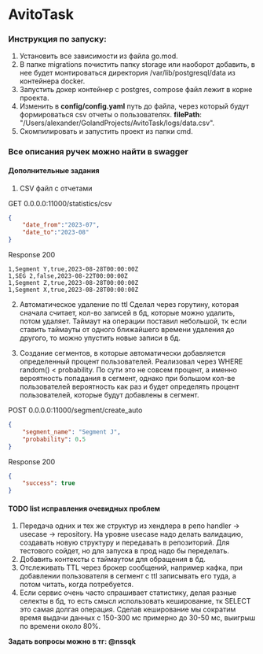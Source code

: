 # AvitoTask

### Инструкция по запуску:

1. Установить все зависимости из файла go.mod.
2. В папке migrations почистить папку storage или наоборот добавить, в нее будет монтироваться директория /var/lib/postgresql/data из контейнера docker.
3. Запустить докер контейнер с postgres, сompose файл лежит в корне проекта.
4. Изменить в **config/config.yaml** путь до файла, через который будут формироваться csv отчеты о пользователях.
**filePath**: "/Users/alexander/GolandProjects/AvitoTask/logs/data.csv".
5. Скомпилировать и запустить проект из папки cmd.

### Все описания ручек можно найти в swagger

#### Дополнительные задания
1. CSV файл с отчетами  

GET 0.0.0.0:11000/statistics/csv
````json
{
    "date_from":"2023-07",
    "date_to":"2023-08"
}

````

Response 200

````csv
1,Segment Y,true,2023-08-28T00:00:00Z
1,SEG 2,false,2023-08-22T00:00:00Z
1,Segment Z,true,2023-08-28T00:00:00Z
1,Segment X,true,2023-08-28T00:00:00Z
````

2. Автоматическое удаление по ttl
Сделал через горутину, которая сначала считает, кол-во записей в бд, которые можно удалить, потом удаляет. Таймаут на операции поставил небольшой, тк если ставить таймауты от одного ближайшего времени удаления до другого, то можно упустить новые записи в бд.

3. Создание сегментов, в которые автоматически добавляется определенный процент пользователей.
Реализовал через WHERE random() < probability. По сути это не совсем процент, а именно вероятность попадания в сегмент, однако при большом кол-ве пользователей вероятность как раз и будет определять процент пользователей, которые будут добавлены в сегмент.

POST 0.0.0.0:11000/segment/create_auto
````json
{
    "segment_name": "Segment J",
    "probability": 0.5
}
````

Response 200

````json
{
    "success": true
}
````


#### TODO list исправления очевидных проблем
1. Передача одних и тех же структур из хендлера в репо handler -> usecase -> repository. На уровне usecase надо делать валидацию, создавать новую структуру и передавать в репозиторий. Для тестового сойдет, но для запуска в прод надо бы переделать.
2. Добавить контексты с таймаутом для обращения в бд.
3. Отслеживать TTL через брокер сообщений, например кафка, при добавлении пользователя в сегмент с ttl записывать его туда, а потом читать, когда потребуется.
4. Если сервис очень часто спрашивает статистику, делая разные селекты в бд, то есть смысл использовать кеширование, тк SELECT это самая долгая операция. Сделав кеширование мы сократим время выдачи данных с 150-300 мс примерно до 30-50 мс, выигрыш по времени около 80%.

**Задать вопросы можно в тг: @nssqk**


